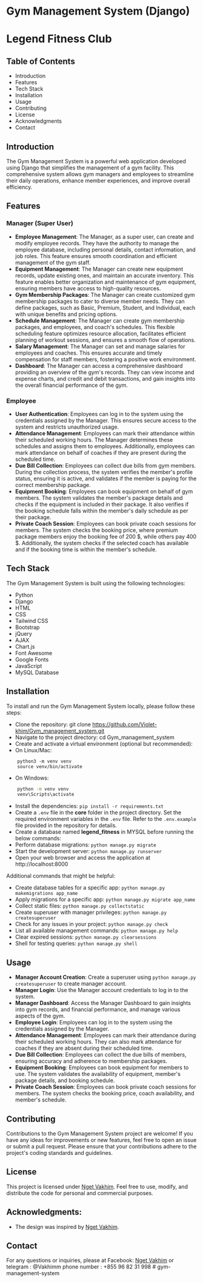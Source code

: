 # Gym Management System (Django)
# Legend Fitness Club

## Table of Contents
- Introduction
- Features
- Tech Stack
- Installation
- Usage
- Contributing
- License
- Acknowledgments
- Contact
## Introduction
The Gym Management System is a powerful web application developed using Django that simplifies the management of a gym facility. This comprehensive system allows gym managers and employees to streamline their daily operations, enhance member experiences, and improve overall efficiency.
## Features
### Manager (Super User)
- **Employee Management**: The Manager, as a super user, can create and modify employee records. They have the authority to manage the employee database, including personal details, contact information, and job roles. This feature ensures smooth coordination and efficient management of the gym staff.
- **Equipment Management**: The Manager can create new equipment records, update existing ones, and maintain an accurate inventory. This feature enables better organization and maintenance of gym equipment, ensuring members have access to high-quality resources.
- **Gym Membership Packages**: The Manager can create customized gym membership packages to cater to diverse member needs. They can define packages, such as Basic, Premium, Student, and Individual, each with unique benefits and pricing options.
- **Schedule Management**: The Manager can create gym membership packages, and employees, and coach's schedules. This flexible scheduling feature optimizes resource allocation, facilitates efficient planning of workout sessions, and ensures a smooth flow of operations.
- **Salary Management**: The Manager can set and manage salaries for employees and coaches. This ensures accurate and timely compensation for staff members, fostering a positive work environment.
- **Dashboard**: The Manager can access a comprehensive dashboard providing an overview of the gym's records. They can view income and expense charts, and credit and debit transactions, and gain insights into the overall financial performance of the gym.
### Employee
- **User Authentication**: Employees can log in to the system using the credentials assigned by the Manager. This ensures secure access to the system and restricts unauthorized usage.
- **Attendance Management**: Employees can mark their attendance within their scheduled working hours. The Manager determines these schedules and assigns them to employees. Additionally, employees can mark attendance on behalf of coaches if they are present during the scheduled time.
- **Due Bill Collection**: Employees can collect due bills from gym members. During the collection process, the system verifies the member's profile status, ensuring it is active, and validates if the member is paying for the correct membership package.
- **Equipment Booking**: Employees can book equipment on behalf of gym members. The system validates the member's package details and checks if the equipment is included in their package. It also verifies if the booking schedule falls within the member's daily schedule as per their package.
- **Private Coach Session**: Employees can book private coach sessions for members. The system checks the booking price, where premium package members enjoy the booking fee of 200 $, while others pay 400 $. Additionally, the system checks if the selected coach has available and if the booking time is within the member's schedule.
## Tech Stack
The Gym Management System is built using the following technologies:
- Python
- Django
- HTML
- CSS
- Tailwind CSS
- Bootstrap
- jQuery
- AJAX
- Chart.js
- Font Awesome
- Google Fonts
- JavaScript
- MySQL Database
## Installation
To install and run the Gym Management System locally, please follow these steps:
- Clone the repository: git clone https://github.com/Violet-khim/Gym_management_system.git
- Navigate to the project directory: cd Gym_management_system
- Create and activate a virtual environment (optional but recommended): 
- On Linux/Mac:     
```
    python3 -m venv venv 
    source venv/bin/activate 
```    
- On Windows:     
```bash 
    python -m venv venv 
    venv\Scripts\activate  
```
- Install the dependencies: ```pip install -r requirements.txt```
- Create a `.env` file in the **core** folder in the project directory. Set the required environment variables in the `.env` file. Refer to the `.env.example` file provided in the repository for details. 
- Create a database named **legend_fitness** in MYSQL before running the below commands:
- Perform database migrations: ```python manage.py migrate```
- Start the development server: ```python manage.py runserver```
- Open your web browser and access the application at http://localhost:8000

Additional commands that might be helpful:
- Create database tables for a specific app: ```python manage.py makemigrations app_name```
- Apply migrations for a specific app: ```python manage.py migrate app_name```
- Collect static files: ```python manage.py collectstatic```
- Create superuser with manager privileges: ```python manage.py createsuperuser```
- Check for any issues in your project: ```python manage.py check```
- List all available management commands: ```python manage.py help```
- Clear expired sessions: ```python manage.py clearsessions```
- Shell for testing queries: ```python manage.py shell```
## Usage
- **Manager Account Creation**: Create a superuser using ```python manage.py createsuperuser``` to create manager account.
- **Manager Login**: Use the Manager account credentials to log in to the system.
- **Manager Dashboard**: Access the Manager Dashboard to gain insights into gym records, and financial performance, and manage various aspects of the gym.
- **Employee Login**: Employees can log in to the system using the credentials assigned by the Manager.
- **Attendance Management**: Employees can mark their attendance during their scheduled working hours. They can also mark attendance for coaches if they are absent during their scheduled time.
- **Due Bill Collection**: Employees can collect the due bills of members, ensuring accuracy and adherence to membership packages.
- **Equipment Booking**: Employees can book equipment for members to use. The system validates the availability of equipment, member's package details, and booking schedule.
- **Private Coach Session**: Employees can book private coach sessions for members. The system checks the booking price, coach availability, and member's schedule.

## Contributing
Contributions to the Gym Management System project are welcome! If you have any ideas for improvements or new features, feel free to open an issue or submit a pull request. Please ensure that your contributions adhere to the project's coding standards and guidelines.
## License
This project is licensed under [Nget Vakhim](https://www.facebook.com/share/1Btcf4Ds5a/?mibextid=kFxxJD). Feel free to use, modify, and distribute the code for personal and commercial purposes.
## Acknowledgments:
- The design was inspired by [Nget Vakhim](https://www.facebook.com/share/1Btcf4Ds5a/?mibextid=kFxxJD).
## Contact
For any questions or inquiries, please at Facebook: [Nget Vakhim](https://www.facebook.com/share/1Btcf4Ds5a/?mibextid=kFxxJD) or 
telegram : @Vakhimm
phone number : +855 96 82 31 998
#   g y m - m a n a g e m e n t - s y s t e m  
 